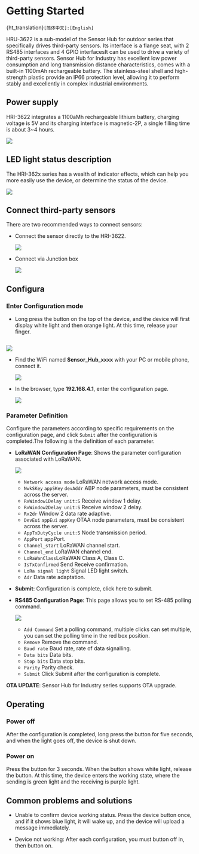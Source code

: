 # Getting Started

{ht_translation}`[简体中文]:[English]`

HRU-3622 is a sub-model of the Sensor Hub for outdoor series that specifically drives third-party sensors. Its interface is a flange seat, with 2 RS485 interfaces and 4 GPIO interfacesIt can be used to drive a variety of third-party sensors.
Sensor Hub for Industry has excellent low power consumption and long transmission distance characteristics, comes with a built-in 1100mAh rechargeable battery. The stainless-steel shell and high-strength plastic provide an IP66 protection level, allowing it to perform stably and excellently in complex industrial environments.

## Power supply
HRI-3622 integrates a 1100aMh rechargeable lithium battery, charging voltage is 5V and its charging interface is magnetic-2P, a single filling time is about 3~4 hours.

  ![](img/02.jpg) 

## LED light status description
The HRI-362x series has a wealth of indicator effects, which can help you more easily use the device, or determine the status of the device.

  ![](img/led.png)

## Connect third-party sensors
There are two recommended ways to connect sensors:

+ Connect the sensor directly to the HRI-3622.

  ![](img/00.png) 

+ Connect via Junction box

  ![](img/01.png) 

## Configura
### Enter Configuration mode
+ Long press the button on the top of the device, and the device will first display white light and then orange light. At this time, release your finger.

``` {Tip} If long press does not respond, try to connect the charging cable to wake up the battery management system. If the blue light/green light blinks sequentially after long press, it means that the device is in working state. After 5 seconds, when the light is all out and no longer blinks, release your finger and long press again to enter the configuration page. 

```

  ![](img/03.jpg) 

+ Find the WiFi named **Sensor_Hub_xxxx** with your PC or mobile phone, connect it.

  ![](img/04.png) 

+ In the browser, type **192.168.4.1**, enter the configuration page.

  ![](img/05.png) 

### Parameter Definition
Configure the parameters according to specific requirements on the configuration page, and click `Submit` after the configuration is completed.The following is the definition of each parameter.

+ **LoRaWAN Configuration Page**: Shows the parameter configuration associated with LoRaWAN.

  ![](img/07.png)

  - `Network access mode` LoRaWAN network access mode.
  - `NwkSKey` `appSKey` `devAddr` ABP node parameters, must be consistent across the server.
  - `RxWindow1Delay unit:S` Receive window 1 delay.
  - `RxWindow2Delay unit:S` Receive window 2 delay.
  - `Rx2dr` Window 2 data rate adaptive.
  - `DevEui`  `appEui`  `appKey` OTAA node parameters, must be consistent across the server.
  - `AppTxDutyCycle unit:S` Node transmission period.
  - `AppPort` appPort.
  - `Channel_start` LoRaWAN channel start.
  - `Channel_end` LoRaWAN channel end.
  - `LoRaWanClass`LoRaWAN Class A, Class C.
  - `IsTxConfirmed` Send Receive confirmation.
  - `LoRa signal light` Signal LED light switch.
  - `Adr` Data rate adaptation.
+ **Submit**: Configuration is complete, click here to submit.
+ **RS485 Configuration Page**: This page allows you to set RS-485 polling command.

  ![](img/06.png)

  - `Add Command` Set a polling command, multiple clicks can set multiple, you can set the polling time in the red box position.
  - `Remove` Remove the command.
  - `Baud rate` Baud rate, rate of data signalling.
  - `Data bits` Data bits.
  - `Stop bits` Data stop bits.
  - `Parity` Parity check.
  - `Submit` Click Submit after the configuration is complete.
  
**OTA UPDATE**: Sensor Hub for Industry series supports OTA upgrade.

## Operating
### Power off
After the configuration is completed, long press the button for five seconds, and when the light goes off, the device is shut down.
### Power on
Press the button for 3 seconds. When the button shows white light, release the button. At this time, the device enters the working state, where the sending is green light and the receiving is purple light.

## Common problems and solutions
+ Unable to confirm device working status.
  Press the device button once, and if it shows blue light, it will wake up, and the device will upload a message immediately.

+ Device not working:
  After each configuration, you must button off in, then button on.